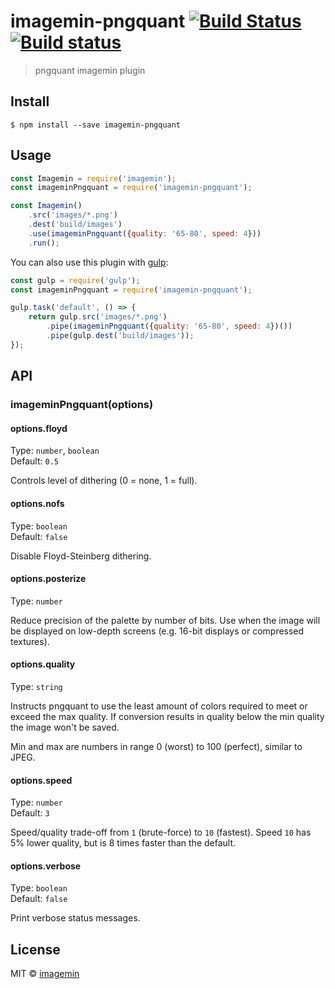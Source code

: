 # imagemin-pngquant [![Build Status](https://travis-ci.org/imagemin/imagemin-pngquant.svg?branch=master)](https://travis-ci.org/imagemin/imagemin-pngquant) [![Build status](https://ci.appveyor.com/api/projects/status/w60auppnbiwgu9gj?svg=true)](https://ci.appveyor.com/project/kevva/imagemin-pngquant)

> pngquant imagemin plugin


## Install

```
$ npm install --save imagemin-pngquant
```


## Usage

```js
const Imagemin = require('imagemin');
const imageminPngquant = require('imagemin-pngquant');

const Imagemin()
	.src('images/*.png')
	.dest('build/images')
	.use(imageminPngquant({quality: '65-80', speed: 4}))
	.run();
```

You can also use this plugin with [gulp](http://gulpjs.com):

```js
const gulp = require('gulp');
const imageminPngquant = require('imagemin-pngquant');

gulp.task('default', () => {
	return gulp.src('images/*.png')
		.pipe(imageminPngquant({quality: '65-80', speed: 4})())
		.pipe(gulp.dest('build/images'));
});
```


## API

### imageminPngquant(options)

#### options.floyd

Type: `number`, `boolean`  
Default: `0.5`

Controls level of dithering (0 = none, 1 = full).

#### options.nofs

Type: `boolean`  
Default: `false`

Disable Floyd-Steinberg dithering.

#### options.posterize

Type: `number`

Reduce precision of the palette by number of bits. Use when the image will be 
displayed on low-depth screens (e.g. 16-bit displays or compressed textures).

#### options.quality

Type: `string`

Instructs pngquant to use the least amount of colors required to meet or exceed 
the max quality. If conversion results in quality below the min quality the 
image won't be saved.

Min and max are numbers in range 0 (worst) to 100 (perfect), similar to JPEG.

#### options.speed

Type: `number`  
Default: `3`

Speed/quality trade-off from `1` (brute-force) to `10` (fastest). Speed `10` has 
5% lower quality, but is 8 times faster than the default.

#### options.verbose

Type: `boolean`  
Default: `false`

Print verbose status messages.


## License

MIT © [imagemin](https://github.com/imagemin)
